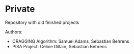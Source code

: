 # Private
Repository with old finished projects

Authors:
* CRAGGING Algorithm: Samuel Adams, Sebastian Behrens
* PISA Project: Celine Gillain, Sebastian Behrens
